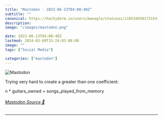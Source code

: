 ```yaml
---
title: "Mastodon - 2023-06-13T04:08:40Z"
subtitle: ""
canonical: https://hachyderm.io/users/mweagle/statuses/110534939172154736
description:
image: "/images/mastodon.png"

date: 2023-06-13T04:08:40Z
lastmod: 2024-03-09T15:24:03-08:00
image: ""
tags: ["Social Media"]

categories: ["mastodon"]
---
```

![Mastodon](/images/mastodon.png)

<p>Trying very hard to create a greater than one coefficient:</p><p>n * guitars_owned = songs_played_from_memory</p>


###### [Mastodon Source 🐘](https://hachyderm.io/@mweagle/110534939172154736)

___
